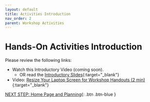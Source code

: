 ```yaml
---
layout: default
title: Activities Introduction
nav_order: 2
parent: Workshop Activities
---
```

# Hands-On Activities Introduction

Please review the following links:

- Watch this Introductory Video (coming soon).
    - OR read the [Introductory Slides](https://goo.gl/kGGQJ3){:target="_blank"} 
- Video: [Resize Your Laptop Screen for Workshop Handouts (2 min)](https://www.youtube.com/watch?v=Igk5hZUfzN0){:target="_blank"}

[NEXT STEP: Home Page and Planning](activity-home-page.html){: .btn .btn-blue }

